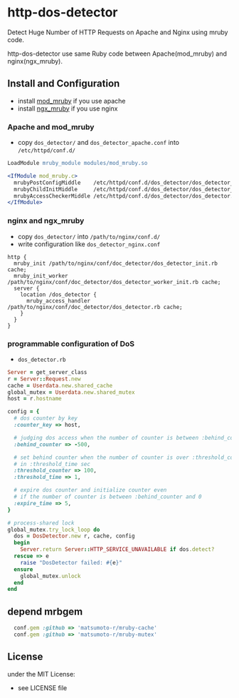 # http-dos-detector

Detect Huge Number of HTTP Requests on Apache and Nginx using mruby code.

http-dos-detector use same Ruby code between Apache(mod_mruby) and nginx(ngx_mruby).

## Install and Configuration
- install [mod_mruby](https://github.com/matsumoto-r/mod_mruby) if you use apache
- install [ngx_mruby](https://github.com/matsumoto-r/ngx_mruby) if you use nginx

### Apache and mod_mruby
- copy `dos_detector/` and `dos_detector_apache.conf` into `/etc/httpd/conf.d/`
```apache
LoadModule mruby_module modules/mod_mruby.so

<IfModule mod_mruby.c>
  mrubyPostConfigMiddle    /etc/httpd/conf.d/dos_detector/dos_detector_init.rb cache
  mrubyChildInitMiddle     /etc/httpd/conf.d/dos_detector/dos_detector_worker_init.rb cache
  mrubyAccessCheckerMiddle /etc/httpd/conf.d/dos_detector/dos_detector.rb cache
</IfModule>
```

### nginx and ngx_mruby
- copy `dos_detector/` into `/path/to/nginx/conf.d/`
- write configuration like `dos_detector_nginx.conf`
```nginx
http {
  mruby_init /path/to/nginx/conf/doc_detector/dos_detector_init.rb cache;
  mruby_init_worker /path/to/nginx/conf/doc_detector/dos_detector_worker_init.rb cache;
  server {
    location /dos_detector {
      mruby_access_handler /path/to/nginx/conf/doc_detector/dos_detector.rb cache;
    }
  }
}
```
### programmable configuration of DoS
- `dos_detector.rb`
```ruby
Server = get_server_class
r = Server::Request.new
cache = Userdata.new.shared_cache
global_mutex = Userdata.new.shared_mutex
host = r.hostname

config = {
  # dos counter by key
  :counter_key => host,

  # judging dos access when the number of counter is between :behind_counter and 0
  :behind_counter => -500,

  # set behind counter when the number of counter is over :threshold_counter
  # in :threshold_time sec
  :threshold_counter => 100,
  :threshold_time => 1,

  # expire dos counter and initialize counter even
  # if the number of counter is between :behind_counter and 0
  :expire_time => 5,
}

# process-shared lock
global_mutex.try_lock_loop do
  dos = DosDetector.new r, cache, config
  begin
    Server.return Server::HTTP_SERVICE_UNAVAILABLE if dos.detect?
  rescue => e
    raise "DosDetector failed: #{e}"
  ensure
    global_mutex.unlock
  end
end
```

## depend mrbgem
```ruby
  conf.gem :github => 'matsumoto-r/mruby-cache'
  conf.gem :github => 'matsumoto-r/mruby-mutex'
```

## License
under the MIT License:
- see LICENSE file


